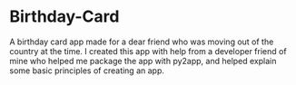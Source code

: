 # Birthday-Card
A birthday card app made for a dear friend who was moving out of the country at the time. I created this app with help from a developer friend of mine who helped me package the app with py2app, and helped explain some basic principles of creating an app.

